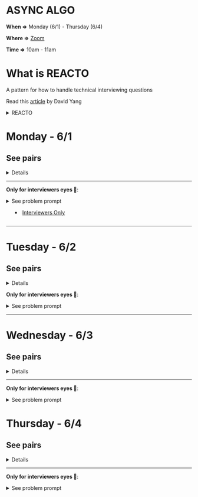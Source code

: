 # ASYNC ALGO

__When =>__  Monday (6/1) - Thursday (6/4)

__Where =>__ [Zoom](https://fullstackacademy.zoom.us/j/2498953657?pwd=cIQNbwk97P4)

__Time =>__ 10am - 11am


# What is REACTO

A pattern for how to handle technical interviewing questions

Read this [article](https://www.fullstackacademy.com/blog/how-to-ace-a-technical-interview-reacto) by David Yang

<details><summary>REACTO</summary>

## R epeat
## E xamples
## A approaches
## C ode
## T est
## O ptimization and Complexity (Big-O)

</details>

# Monday - 6/1

## See pairs
<details>

  Interviewer | Interviewee
  --- | ---
  __Cesar Done__ | Aleksei Pavlov
  __Shmuel Moskowicz__ | Barish Poole
  __Jianna Park__ | Juan Mendoza
  __daniel Sprague__ | Uladzislau "Vlad" Chyrchanka
  __Courtney Edwards__ | Tim Kotowski
  __Jordan Raleigh__ | Vasyl Semak

</details>
<hr>

__Only for interviewers eyes 👀__:
<details><summary>See problem prompt</sumary>

- [Interviewers Only](https://github.com/filafb/async-algo/blob/master/01.monday_6-1/problem_prompt.md)

</details>

<hr>

# Tuesday - 6/2

## See pairs
<details>
</details>

__Only for interviewers eyes 👀__:
<details><summary>See problem prompt</sumary>
</details>
<hr>

# Wednesday - 6/3

## See pairs
<details>
</details>
<hr>

__Only for interviewers eyes 👀__:
<details><summary>See problem prompt</sumary>
</details>

# Thursday - 6/4

## See pairs
<details>
</details>
<hr>

__Only for interviewers eyes 👀__:
<details><summary>See problem prompt</sumary>
</details>
